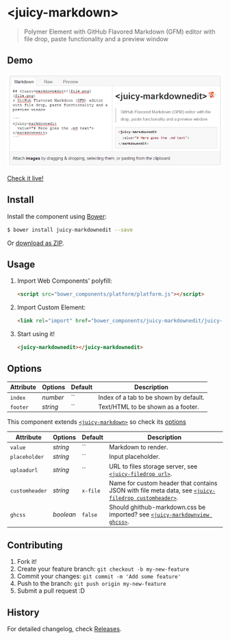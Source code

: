 # &lt;juicy-markdown&gt;

> Polymer Element with GitHub Flavored Markdown (GFM) editor with file drop, paste functionality and a preview window

## Demo
![Preview](preview.png?raw=true "Preview")

[Check it live!](http://Juicy.github.io/juicy-markdownedit)

## Install

Install the component using [Bower](http://bower.io/):

```sh
$ bower install juicy-markdownedit --save
```

Or [download as ZIP](https://github.com/Juicy/juicy-markdownedit/archive/master.zip).

## Usage

1. Import Web Components' polyfill:

    ```html
    <script src="bower_components/platform/platform.js"></script>
    ```

2. Import Custom Element:

    ```html
    <link rel="import" href="bower_components/juicy-markdownedit/juicy-markdownedit.html">
    ```

3. Start using it!

    ```html
    <juicy-markdownedit></juicy-markdownedit>
    ```

## Options

Attribute      | Options   | Default  | Description
---            | ---       | ---      | ---
`index`        | *number*  | ``       | Index of a tab to be shown by default.
`footer`       | *string*  | ``       | Text/HTML to be shown as a footer.

This component extends [`<juicy-markdown>`](https://github.com/Juicy/juicy-markdown) so check its [options](https://github.com/Juicy/juicy-markdown#options)

Attribute      | Options   | Default  | Description
---            | ---       | ---      | ---
`value`        | *string*  | ``       | Markdown to render.
`placeholder`  | *string*  | ``       | Input placeholder.
`uploadurl`    | *string*  | ``       | URL to files storage server, see [`<juicy-filedrop url>`](https://github.com/Juicy/juicy-filedrop#options).
`customheader` | *string*  | `x-file` | Name for custom header that contains JSON with file meta data, see [`<juicy-filedrop customheader>`](https://github.com/Juicy/juicy-filedrop#options).
`ghcss`        | *boolean* | `false`  | Should ghithub-markdown.css be imported? see [`<juicy-markdownview ghcss>`](https://github.com/Juicy/juicy-markdownview#options).


## Contributing

1. Fork it!
2. Create your feature branch: `git checkout -b my-new-feature`
3. Commit your changes: `git commit -m 'Add some feature'`
4. Push to the branch: `git push origin my-new-feature`
5. Submit a pull request :D

## History

For detailed changelog, check [Releases](https://github.com/Juicy/juicy-markdownedit/releases).
